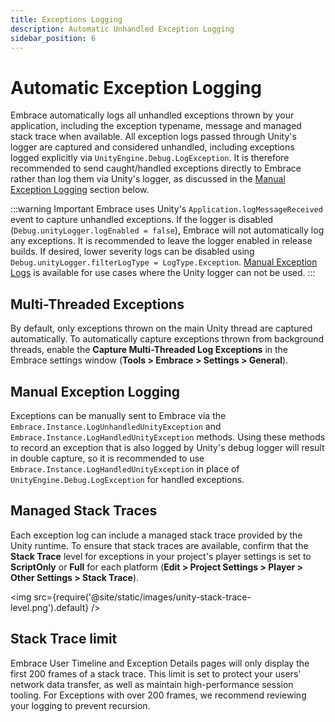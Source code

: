 ```yaml
---
title: Exceptions Logging
description: Automatic Unhandled Exception Logging
sidebar_position: 6
---
```


# Automatic Exception Logging

Embrace automatically logs all unhandled exceptions thrown by your application, including the exception typename, message and managed stack trace when available. All exception logs passed through Unity's logger are captured and considered unhandled, including exceptions logged explicitly via `UnityEngine.Debug.LogException`. It is therefore recommended to send caught/handled exceptions directly to Embrace rather than log them via Unity's logger, as discussed in the [Manual Exception Logging](#manual-exception-logging) section below.

:::warning Important
 Embrace uses Unity's `Application.logMessageReceived` event to capture unhandled exceptions. If the logger is disabled (`Debug.unityLogger.logEnabled = false`), Embrace will not automatically log any exceptions. It is recommended to leave the logger enabled in release builds. If desired, lower severity logs can be disabled using `Debug.unityLogger.filterLogType = LogType.Exception`. [Manual Exception Logs](#manual-exception-logging) is available for use cases where the Unity logger can not be used.
:::

## Multi-Threaded Exceptions

By default, only exceptions thrown on the main Unity thread are captured automatically. To automatically capture exceptions thrown from background threads, enable the **Capture Multi-Threaded Log Exceptions** in the Embrace settings window (**Tools > Embrace > Settings > General**).


## Manual Exception Logging

Exceptions can be manually sent to Embrace via the `Embrace.Instance.LogUnhandledUnityException` and `Embrace.Instance.LogHandledUnityException` methods. Using these methods to record an exception that is also logged by Unity's debug logger will result in double capture, so it is recommended to use `Embrace.Instance.LogHandledUnityException` in place of `UnityEngine.Debug.LogException` for handled exceptions.

## Managed Stack Traces

Each exception log can include a managed stack trace provided by the Unity runtime. To ensure that stack traces are available, confirm that the **Stack Trace** level for exceptions in your project's player settings is set to **ScriptOnly** or **Full** for each platform (**Edit > Project Settings > Player > Other Settings > Stack Trace**).

<img src={require('@site/static/images/unity-stack-trace-level.png').default} />

## Stack Trace limit

Embrace User Timeline and Exception Details pages will only display the first 200 frames of a stack trace.  This limit is set to protect your users' network data transfer, as well as maintain high-performance session tooling.  For Exceptions with over 200 frames, we recommend reviewing your logging to prevent recursion.
